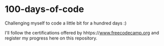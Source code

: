 # 100-days-of-code
Challenging myself to code a little bit for a hundred days :) 

I'll follow the certifications offered by hhtps://www.freecodecamp.org and register my progress here on this repository.
